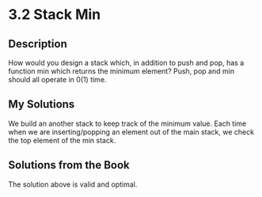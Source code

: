 # 3.2 Stack Min

## Description

How would you design a stack which, in addition to push and pop, has a function min which returns the minimum element? Push, pop and min should all operate in 0(1) time.



## My Solutions

We build an another stack to keep track of the minimum value. Each time when we are inserting/popping an element out of the main stack, we check the top element of the min stack.



## Solutions from the Book

The solution above is valid and optimal. 